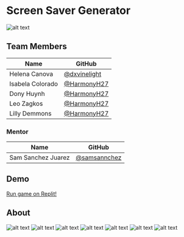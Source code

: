 # Screen Saver Generator
![alt text](Presentation/1.png)

## Team Members

| Name              | GitHub                                                      | 
| ----------------- | ----------------------------------------------------------- | 
| Helena Canova    | [@dxvinelight](https://github.com/dxvinelight)  |
| Isabela Colorado   | [@HarmonyH27](https://github.com/HarmonyH27)  |
| Dony Huynh   | [@HarmonyH27](https://github.com/HarmonyH27)  |
| Leo Zagkos   | [@HarmonyH27](https://github.com/HarmonyH27)  |
| Lilly Demmons   | [@HarmonyH27](https://github.com/HarmonyH27)  |






### Mentor

| Name              | GitHub                                                      |   
| ----------------- | ----------------------------------------------------------- |  
| Sam Sanchez Juarez  | [@samsannchez](https://github.com/samsannchez)       |          

## Demo
[Run game on Replit!](https://replit.com/@sa830042/PacMan-Game)

## About 
![alt text](Presentation/2.png)
![alt text](Presentation/3.png)
![alt text](Presentation/4.png)
![alt text](Presentation/5.png)
![alt text](Presentation/6.png)
![alt text](Presentation/7.png)
![alt text](Presentation/8.png)
